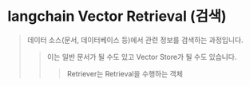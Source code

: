 # langchain Vector Retrieval (검색)

> 데이터 소스(문서, 데이터베이스 등)에서 관련 정보를 검색하는 과정입니다.
>
> > 이는 일반 문서가 될 수도 있고 Vector Store가 될 수도 있습니다.
> >
> > > Retriever는 Retrieval을 수행하는 객체
